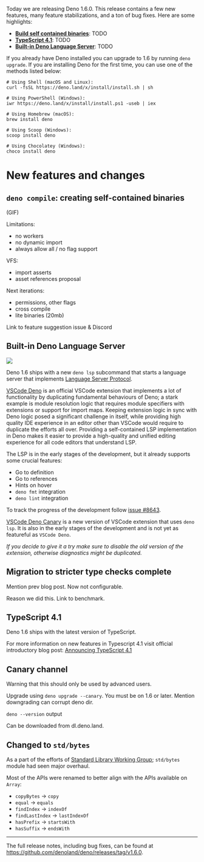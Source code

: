 Today we are releasing Deno 1.6.0. This release contains a few new features,
many feature stabilizations, and a ton of bug fixes. Here are some highlights:

- [**Build self contained binaries**](#): TODO
- [**TypeScript 4.1**](#): TODO
- [**Built-in Deno Language Server**](#): TODO

If you already have Deno installed you can upgrade to 1.6 by running
`deno upgrade`. If you are installing Deno for the first time, you can use one
of the methods listed below:

```shell
# Using Shell (macOS and Linux):
curl -fsSL https://deno.land/x/install/install.sh | sh

# Using PowerShell (Windows):
iwr https://deno.land/x/install/install.ps1 -useb | iex

# Using Homebrew (macOS):
brew install deno

# Using Scoop (Windows):
scoop install deno

# Using Chocolatey (Windows):
choco install deno
```

# New features and changes

## `deno compile`: creating self-contained binaries

(GIF)

Limitations:

- no workers
- no dynamic import
- always allow all / no flag support

VFS:

- import asserts
- asset references proposal

Next iterations:

- permissions, other flags
- cross compile
- lite binaries (20mb)

Link to feature suggestion issue & Discord

## Built-in Deno Language Server

<img src="/posts/v1.6/lsp.gif">

Deno 1.6 ships with a new `deno lsp` subcommand that starts
a language server that implements [Language Server Protocol](https://microsoft.github.io/language-server-protocol/).

[VSCode Deno](https://marketplace.visualstudio.com/items?itemName=denoland.vscode-deno) is an official VSCode extension
that implements a lot of functionality by duplicating fundamental behaviours of Deno; a stark example is module resolution
logic that requires module specifiers with extensions or support for import maps. Keeping extension logic in sync with
Deno logic posed a significant challenge in itself, while providing high quality IDE experience in an editor other than VSCode
would require to duplicate the efforts all over. Providing a self-contained LSP implementation in Deno makes it easier
to provide a high-quality and unified editing experience for all code editors that understand LSP.

The LSP is in the early stages of the development, but it already supports some crucial features:

- Go to definition
- Go to references
- Hints on hover
- `deno fmt` integration
- `deno lint` integration

To track the progress of the development follow [issue #8643](https://github.com/denoland/deno/issues/8643).

[VSCode Deno Canary](https://marketplace.visualstudio.com/items?itemName=denoland.vscode-deno-canary) is a new version
of VSCode extension that uses `deno lsp`. It is also in the early stages of the development and is not 
yet as featureful as `VSCode Deno`.

_If you decide to give it a try make sure to disable the old version of the extension, otherwise diagnostics might be duplicated._

## Migration to stricter type checks complete

Mention prev blog post. Now not configurable.

Reason we did this. Link to benchmark.

## TypeScript 4.1

Deno 1.6 ships with the latest version of TypeScript.

For more information on new features in Typescript 4.1 visit official introductory blog post: 
[Announcing TypeScript 4.1](https://devblogs.microsoft.com/typescript/announcing-typescript-4-1/)

## Canary channel

Warning that this should only be used by advanced users.

Upgrade using `deno upgrade --canary`. You must be on 1.6 or later. Mention
downgrading can corrupt deno dir.

`deno --version` output

Can be downloaded from dl.deno.land.

## Changed to `std/bytes`

As a part of the efforts of [Standard Library Working Group](https://github.com/denoland/deno/issues/8405);
`std/bytes` module had seen major overhaul. 

Most of the APIs were renamed to better align with the APIs available on `Array`:

- `copyBytes` -> `copy`
- `equal` -> `equals`
- `findIndex` -> `indexOf`
- `findLastIndex` -> `lastIndexOf`
- `hasPrefix` -> `startsWith`
- `hasSuffix` -> `endsWith`

---

The full release notes, including bug fixes, can be found at
https://github.com/denoland/deno/releases/tag/v1.6.0.
